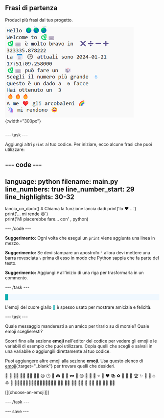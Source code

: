 ## Frasi di partenza

<div style="display: flex; flex-wrap: wrap">
<div style="flex-basis: 200px; flex-grow: 1; margin-right: 15px;">
Produci più frasi dal tuo progetto.
</div>
<div>

![Alcune nuove righe di stampa nell'area di output dell'editor di codice con emoji e frasi di testo.](images/sentence_starter.png){:width="300px"} 

</div>
</div>

--- task ---

Aggiungi altri `print` al tuo codice. Per iniziare, ecco alcune frasi che puoi utilizzare:

--- code ---
---
language: python filename: main.py line_numbers: true line_number_start: 29
line_highlights: 30-32
---

lancia_un_dado() # Chiama la funzione lancia dadi print('Io ❤️ ...')   
print('... mi rende 😃')   
print('Mi piacerebbe fare... con' , python)

--- /code ---

**Suggerimento:** Ogni volta che esegui un `print` viene aggiunta una linea in mezzo.

**Suggerimento:** Se devi stampare un apostrofo `'` allora devi mettere una barra rovesciata `\` prima di esso in modo che Python sappia che fa parte del testo.

**Suggerimento:** Aggiungi `#` all'inizio di una riga per trasformarla in un commento.

--- /task ---

<p style="border-left: solid; border-width:10px; border-color: #0faeb0; background-color: aliceblue; padding: 10px;">

L'emoji del cuore giallo <span style="color: #0faeb0">💛</span> è spesso usato per mostrare amicizia e felicità.</p>

--- task ---

Quale messaggio manderesti a un amico per tirarlo su di morale? Quale emoji sceglieresti?

Scorri fino alla sezione **emoji** nell'editor del codice per vedere gli emoji e le variabili di esempio che puoi utilizzare. Copia quelli che scegli e salvali in una variabile o aggiungili direttamente al tuo codice.

Puoi aggiungere altre emoji alla sezione **emoji**. Usa questo elenco di [emoji](https://unicode.org/emoji/charts/full-emoji-list.html){:target="_blank"} per trovare quelli che desideri.

🎊 🙌 🙌🏼 🙌🏽 🙌🏾 🙌🏿 😃 🕒 🎨 🎮 🔬 🎉 🕶️ 🎲 😊 🦄 🚀 💯 ⭐ 💛 ❤️ 📚 ⚽ 🏏 🏀 🥋 🏆 ✨ 🥺 🌈 🔥 ♻️ 🌳 👩‍🦽👩🏼‍🦽👩🏽‍🦽👩🏾‍🦽👩🏿‍🦽🧘 🧘🏼 🧘🏽 🧘🏾 🧘🏿 🙋 🙋🏼 🙋🏽 🙋🏾 🙋🏿

[[[choose-an-emoji]]]

--- /task ---

--- save ---
